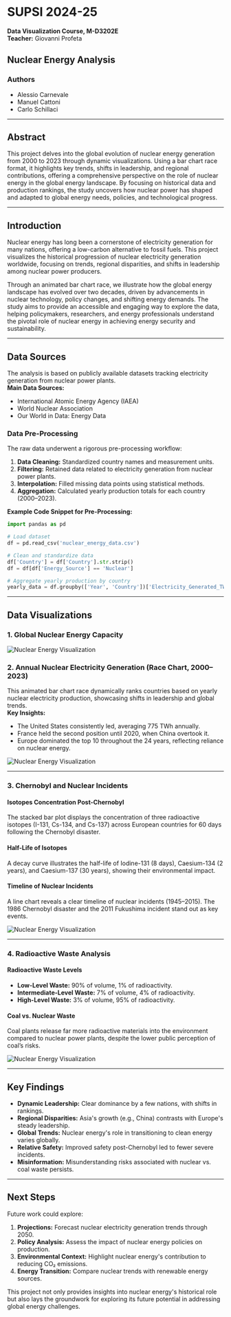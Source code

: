 
# SUPSI 2024-25  
**Data Visualization Course, M-D3202E**  
**Teacher:** Giovanni Profeta  

## Nuclear Energy Analysis  

### Authors  
- Alessio Carnevale  
- Manuel Cattoni  
- Carlo Schillaci  

---

## Abstract  
This project delves into the global evolution of nuclear energy generation from 2000 to 2023 through dynamic visualizations. Using a bar chart race format, it highlights key trends, shifts in leadership, and regional contributions, offering a comprehensive perspective on the role of nuclear energy in the global energy landscape. By focusing on historical data and production rankings, the study uncovers how nuclear power has shaped and adapted to global energy needs, policies, and technological progress.

---

## Introduction  
Nuclear energy has long been a cornerstone of electricity generation for many nations, offering a low-carbon alternative to fossil fuels. This project visualizes the historical progression of nuclear electricity generation worldwide, focusing on trends, regional disparities, and shifts in leadership among nuclear power producers.

Through an animated bar chart race, we illustrate how the global energy landscape has evolved over two decades, driven by advancements in nuclear technology, policy changes, and shifting energy demands. The study aims to provide an accessible and engaging way to explore the data, helping policymakers, researchers, and energy professionals understand the pivotal role of nuclear energy in achieving energy security and sustainability.

---

## Data Sources  
The analysis is based on publicly available datasets tracking electricity generation from nuclear power plants.  
**Main Data Sources:**  
- International Atomic Energy Agency (IAEA)  
- World Nuclear Association  
- Our World in Data: Energy Data  

### Data Pre-Processing  
The raw data underwent a rigorous pre-processing workflow:  
1. **Data Cleaning:** Standardized country names and measurement units.  
2. **Filtering:** Retained data related to electricity generation from nuclear power plants.  
3. **Interpolation:** Filled missing data points using statistical methods.  
4. **Aggregation:** Calculated yearly production totals for each country (2000–2023).  

**Example Code Snippet for Pre-Processing:**  
```python
import pandas as pd

# Load dataset
df = pd.read_csv('nuclear_energy_data.csv')

# Clean and standardize data
df['Country'] = df['Country'].str.strip()
df = df[df['Energy_Source'] == 'Nuclear']

# Aggregate yearly production by country
yearly_data = df.groupby(['Year', 'Country'])['Electricity_Generated_TWh'].sum().reset_index()
```

---

## Data Visualizations  

### 1. Global Nuclear Energy Capacity  

![Nuclear Energy Visualization](images/nuclear-energy.png)

### 2. Annual Nuclear Electricity Generation (Race Chart, 2000–2023)  
This animated bar chart race dynamically ranks countries based on yearly nuclear electricity production, showcasing shifts in leadership and global trends.  
**Key Insights:**  
- The United States consistently led, averaging 775 TWh annually.  
- France held the second position until 2020, when China overtook it.  
- Europe dominated the top 10 throughout the 24 years, reflecting reliance on nuclear energy.  

![Nuclear Energy Visualization](images/nuclear-energy.png)

---

### 3. Chernobyl and Nuclear Incidents  

#### Isotopes Concentration Post-Chernobyl  
The stacked bar plot displays the concentration of three radioactive isotopes (I-131, Cs-134, and Cs-137) across European countries for 60 days following the Chernobyl disaster.  

#### Half-Life of Isotopes  
A decay curve illustrates the half-life of Iodine-131 (8 days), Caesium-134 (2 years), and Caesium-137 (30 years), showing their environmental impact.  

#### Timeline of Nuclear Incidents  
A line chart reveals a clear timeline of nuclear incidents (1945–2015). The 1986 Chernobyl disaster and the 2011 Fukushima incident stand out as key events.  

![Nuclear Energy Visualization](images/nuclear-energy.png)

---

### 4. Radioactive Waste Analysis  

#### Radioactive Waste Levels  
- **Low-Level Waste:** 90% of volume, 1% of radioactivity.  
- **Intermediate-Level Waste:** 7% of volume, 4% of radioactivity.  
- **High-Level Waste:** 3% of volume, 95% of radioactivity.  

#### Coal vs. Nuclear Waste  
Coal plants release far more radioactive materials into the environment compared to nuclear power plants, despite the lower public perception of coal’s risks.

![Nuclear Energy Visualization](images/nuclear-energy.png)

---

## Key Findings  
- **Dynamic Leadership:** Clear dominance by a few nations, with shifts in rankings.  
- **Regional Disparities:** Asia's growth (e.g., China) contrasts with Europe's steady leadership.  
- **Global Trends:** Nuclear energy's role in transitioning to clean energy varies globally.  
- **Relative Safety:** Improved safety post-Chernobyl led to fewer severe incidents.  
- **Misinformation:** Misunderstanding risks associated with nuclear vs. coal waste persists.  

---

## Next Steps  
Future work could explore:  
1. **Projections:** Forecast nuclear electricity generation trends through 2050.  
2. **Policy Analysis:** Assess the impact of nuclear energy policies on production.  
3. **Environmental Context:** Highlight nuclear energy's contribution to reducing CO₂ emissions.  
4. **Energy Transition:** Compare nuclear trends with renewable energy sources.  

This project not only provides insights into nuclear energy's historical role but also lays the groundwork for exploring its future potential in addressing global energy challenges.
